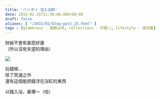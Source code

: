 ```yaml
---
title: 'バンダイ 泡入浴剤'
date: 2015-02-25T21:30:00.000+08:00
draft: false
aliases: [ "/2015/02/blog-post_25.html" ]
tags : [glamorous - 蛋臉以外, collections - 可愛い, lifestyle - 過日晨]
---
```


財爺不會有甚麼好康  
（所以沒有失望的理由）  

![](/images/yenbath.jpg)

玩錢嘛...  
除了冥通之外  
還有這個能把錢浮在浴缸的東西  
  
以錢入浴，豪爆～（哈）

